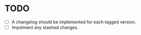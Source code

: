 # TODO
- [ ] A changelog should be implemented for each tagged version.
- [ ] Impelment any stashed changes.